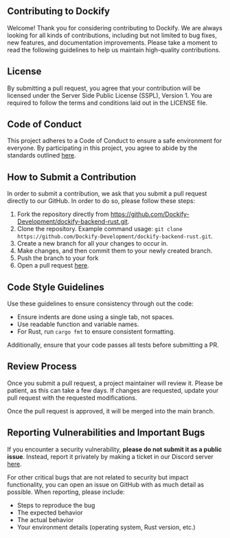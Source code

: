 ## Contributing to Dockify

Welcome! Thank you for considering contributing to Dockify. We are always looking for all kinds of contributions, including but not limited to bug fixes, new features, and documentation improvements. Please take a moment to read the following guidelines to help us maintain high-quality contributions.

## License
By submitting a pull request, you agree that your contribution will be licensed under the Server Side Public License (SSPL), Version 1. You are required to follow the terms and conditions laid out in the LICENSE file.

## Code of Conduct
This project adheres to a Code of Conduct to ensure a safe environment for everyone. By participating in this project, you agree to abide by the standards outlined [here](./CODE_OF_CONDUCT.md).

## How to Submit a Contribution
In order to submit a contribution, we ask that you submit a pull request directly to our GitHub. In order to do so, please follow these steps:
1. Fork the repository directly from https://github.com/Dockify-Development/dockify-backend-rust.git.
2. Clone the repository. Example command usage: `git clone https://github.com/Dockify-Development/dockify-backend-rust.git`.
3. Create a new branch for all your changes to occur in.
4. Make changes, and then commit them to your newly created branch.
5. Push the branch to your fork
6. Open a pull request [here](https://github.com/Dockify-Development/dockify-backend-rust/compare).

## Code Style Guidelines

Use these guidelines to ensure consistency through out the code:
- Ensure indents are done using a single tab, not spaces.
- Use readable function and variable names.
- For Rust, run `cargo fmt` to ensure consistent formatting.

Additionally, ensure that your code passes all tests before submitting a PR.

## Review Process

Once you submit a pull request, a project maintainer will review it. Please be patient, as this can take a few days. If changes are requested, update your pull request with the requested modifications.

Once the pull request is approved, it will be merged into the main branch.

## Reporting Vulnerabilities and Important Bugs

If you encounter a security vulnerability, **please do not submit it as a public issue**. Instead, report it privately by making a ticket in our Discord server [here](https://discord.gg/vant7wH5wx).

For other critical bugs that are not related to security but impact functionality, you can open an issue on GitHub with as much detail as possible. When reporting, please include:
- Steps to reproduce the bug
- The expected behavior
- The actual behavior
- Your environment details (operating system, Rust version, etc.)